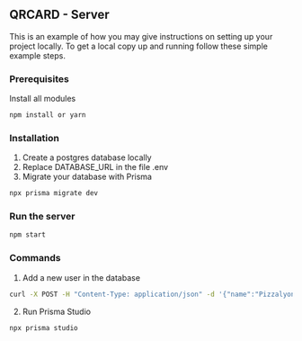 ## QRCARD - Server

This is an example of how you may give instructions on setting up your project locally.
To get a local copy up and running follow these simple example steps.

### Prerequisites

Install all modules
  ```sh
  npm install or yarn
  ```

### Installation

1. Create a postgres database locally
2. Replace DATABASE_URL in the file .env
3. Migrate your database with Prisma
```sh
npx prisma migrate dev
```
   
### Run the server

```sh
npm start
```

### Commands

1. Add a new user in the database
```sh
curl -X POST -H "Content-Type: application/json" -d '{"name":"Pizzalyon", "adress": "Lyon", "category":"pizza"}' http://localhost:3000/user```
```
2. Run Prisma Studio
```sh
npx prisma studio
```

